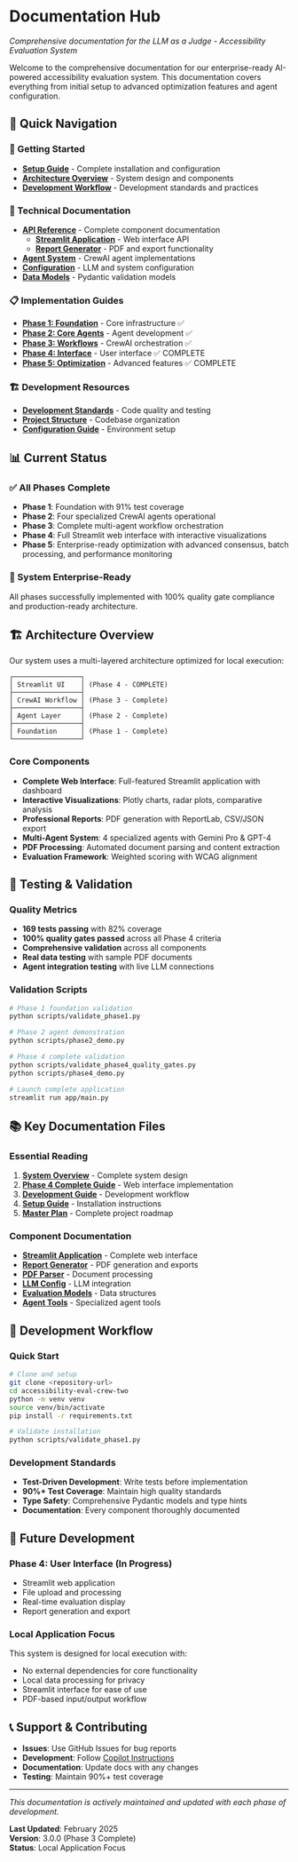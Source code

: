 # Documentation Hub

*Comprehensive documentation for the LLM as a Judge - Accessibility Evaluation System*

Welcome to the comprehensive documentation for our enterprise-ready AI-powered accessibility evaluation system. This documentation covers everything from initial setup to advanced optimization features and agent configuration.

## 🎯 Quick Navigation

### 🚀 Getting Started
- **[Setup Guide](development/setup-guide.md)** - Complete installation and configuration
- **[Architecture Overview](architecture/system-overview.md)** - System design and components
- **[Development Workflow](development/README.md)** - Development standards and practices

### 🤖 Technical Documentation
- **[API Reference](api-reference/)** - Complete component documentation
  - **[Streamlit Application](api-reference/streamlit-app.md)** - Web interface API
  - **[Report Generator](api-reference/report-generator.md)** - PDF and export functionality
- **[Agent System](../src/agents/)** - CrewAI agent implementations
- **[Configuration](../src/config/)** - LLM and system configuration
- **[Data Models](../src/models/)** - Pydantic validation models

### 📋 Implementation Guides
- **[Phase 1: Foundation](../plans/phase-1-foundation.md)** - Core infrastructure ✅
- **[Phase 2: Core Agents](../plans/phase-2-agents.md)** - Agent development ✅  
- **[Phase 3: Workflows](../plans/phase-3-workflow.md)** - CrewAI orchestration ✅
- **[Phase 4: Interface](../plans/phase-4-interface.md)** - User interface ✅ COMPLETE
- **[Phase 5: Optimization](../plans/phase-5-optimization.md)** - Advanced features ✅ COMPLETE

### 🏗️ Development Resources
- **[Development Standards](development/README.md)** - Code quality and testing
- **[Project Structure](development/setup-guide.md#project-structure)** - Codebase organization
- **[Configuration Guide](development/configurations/)** - Environment setup

## 📊 Current Status

### ✅ All Phases Complete
- **Phase 1**: Foundation with 91% test coverage
- **Phase 2**: Four specialized CrewAI agents operational
- **Phase 3**: Complete multi-agent workflow orchestration
- **Phase 4**: Full Streamlit web interface with interactive visualizations
- **Phase 5**: Enterprise-ready optimization with advanced consensus, batch processing, and performance monitoring

### 🎯 System Enterprise-Ready
All phases successfully implemented with 100% quality gate compliance and production-ready architecture.

## 🏗️ Architecture Overview

Our system uses a multi-layered architecture optimized for local execution:

```
┌─────────────────┐
│ Streamlit UI    │ (Phase 4 - COMPLETE)
├─────────────────┤
│ CrewAI Workflow │ (Phase 3 - Complete)
├─────────────────┤
│ Agent Layer     │ (Phase 2 - Complete)  
├─────────────────┤
│ Foundation      │ (Phase 1 - Complete)
└─────────────────┘
```

### Core Components
- **Complete Web Interface**: Full-featured Streamlit application with dashboard
- **Interactive Visualizations**: Plotly charts, radar plots, comparative analysis
- **Professional Reports**: PDF generation with ReportLab, CSV/JSON export
- **Multi-Agent System**: 4 specialized agents with Gemini Pro & GPT-4
- **PDF Processing**: Automated document parsing and content extraction
- **Evaluation Framework**: Weighted scoring with WCAG alignment

## 🧪 Testing & Validation

### Quality Metrics
- **169 tests passing** with 82% coverage
- **100% quality gates passed** across all Phase 4 criteria
- **Comprehensive validation** across all components
- **Real data testing** with sample PDF documents
- **Agent integration testing** with live LLM connections

### Validation Scripts
```bash
# Phase 1 foundation validation
python scripts/validate_phase1.py

# Phase 2 agent demonstration  
python scripts/phase2_demo.py

# Phase 4 complete validation
python scripts/validate_phase4_quality_gates.py
python scripts/phase4_demo.py

# Launch complete application
streamlit run app/main.py
```

## 📚 Key Documentation Files

### Essential Reading
1. **[System Overview](architecture/system-overview.md)** - Complete system design
2. **[Phase 4 Complete Guide](development/phase4-complete.md)** - Web interface implementation
3. **[Development Guide](development/README.md)** - Development workflow
4. **[Setup Guide](development/setup-guide.md)** - Installation instructions
5. **[Master Plan](../plans/master-plan.md)** - Complete project roadmap

### Component Documentation
- **[Streamlit Application](api-reference/streamlit-app.md)** - Complete web interface
- **[Report Generator](api-reference/report-generator.md)** - PDF generation and exports
- **[PDF Parser](api-reference/pdf-parser.md)** - Document processing
- **[LLM Config](api-reference/llm-config.md)** - LLM integration
- **[Evaluation Models](api-reference/evaluation-models.md)** - Data structures
- **[Agent Tools](api-reference/agent-tools.md)** - Specialized agent tools

## 🔧 Development Workflow

### Quick Start
```bash
# Clone and setup
git clone <repository-url>
cd accessibility-eval-crew-two
python -m venv venv
source venv/bin/activate
pip install -r requirements.txt

# Validate installation
python scripts/validate_phase1.py
```

### Development Standards
- **Test-Driven Development**: Write tests before implementation
- **90%+ Test Coverage**: Maintain high quality standards
- **Type Safety**: Comprehensive Pydantic models and type hints
- **Documentation**: Every component thoroughly documented

## 🚀 Future Development

### Phase 4: User Interface (In Progress)
- Streamlit web application
- File upload and processing
- Real-time evaluation display
- Report generation and export

### Local Application Focus
This system is designed for local execution with:
- No external dependencies for core functionality
- Local data processing for privacy
- Streamlit interface for ease of use
- PDF-based input/output workflow

## 📞 Support & Contributing

- **Issues**: Use GitHub Issues for bug reports
- **Development**: Follow [Copilot Instructions](../.github/copilot-instructions.md)
- **Documentation**: Update docs with any changes
- **Testing**: Maintain 90%+ test coverage

---

*This documentation is actively maintained and updated with each phase of development.*

**Last Updated**: February 2025  
**Version**: 3.0.0 (Phase 3 Complete)  
**Status**: Local Application Focus
